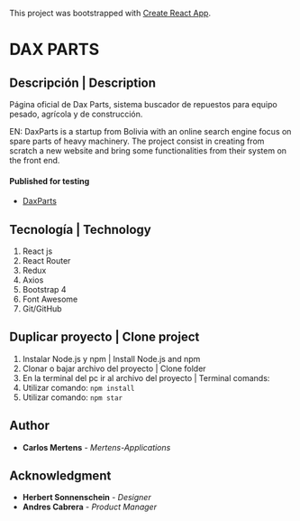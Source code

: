 This project was bootstrapped with [Create React App](https://github.com/facebook/create-react-app).

# DAX PARTS

## Descripción | Description

Página oficial de Dax Parts, sistema buscador de repuestos para equipo pesado, agrícola y de construcción.

EN:
DaxParts is a startup from Bolivia with an online search engine focus on spare parts of heavy machinery.
The project consist in creating from scratch a new website and bring some functionalities from their system on the front end.

#### Published for testing

- [DaxParts](https://carlosmertens.github.io/daxparts)

## Tecnología | Technology

1. React js
2. React Router
3. Redux
4. Axios
5. Bootstrap 4
6. Font Awesome
7. Git/GitHub

## Duplicar proyecto | Clone project

1. Instalar Node.js y npm | Install Node.js and npm
2. Clonar o bajar archivo del proyecto | Clone folder
3. En la terminal del pc ir al archivo del proyecto | Terminal comands:
4. Utilizar comando: `npm install`
5. Utilizar comando: `npm star`

## Author

- **Carlos Mertens** - _Mertens-Applications_

## Acknowledgment

- **Herbert Sonnenschein** - _Designer_
- **Andres Cabrera** - _Product Manager_
